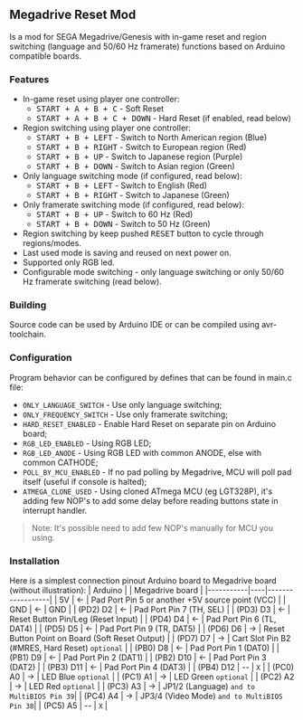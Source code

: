 ## Megadrive Reset Mod
Is a mod for SEGA Megadrive/Genesis with in-game reset and region switching (language and 50/60 Hz framerate) functions based on Arduino compatible boards.

### Features
- In-game reset using player one controller:
  - <kbd>START + A + B + C</kbd> - Soft Reset
  - <kbd>START + A + B + C + DOWN</kbd> - Hard Reset (if enabled, read below)
- Region switching using player one controller:
  - <kbd>START + B + LEFT</kbd>  - Switch to North American region (Blue)
  - <kbd>START + B + RIGHT</kbd> - Switch to European region (Red)
  - <kbd>START + B + UP</kbd>    - Switch to Japanese region (Purple)
  - <kbd>START + B + DOWN</kbd>  - Switch to Asian region (Green)
- Only language switching mode (if configured, read below):
  - <kbd>START + B + LEFT</kbd>  - Switch to English (Red)
  - <kbd>START + B + RIGHT</kbd> - Switch to Japanese (Green)
- Only framerate switching mode (if configured, read below):
  - <kbd>START + B + UP</kbd>   - Switch to 60 Hz (Red)
  - <kbd>START + B + DOWN</kbd> - Switch to 50 Hz (Green)
- Region switching by keep pushed <kbd>RESET</kbd> button to cycle through regions/modes.
- Last used mode is saving and reused on next power on.
- Supported only RGB led.
- Configurable mode switching - only language switching or only 50/60 Hz framerate switching (read below).

### Building
Source code can be used by Arduino IDE or can be compiled using avr-toolchain.

### Configuration
Program behavior can be configured by defines that can be found in main.c file:
- `ONLY_LANGUAGE_SWITCH` - Use only language switching;
- `ONLY_FREQUENCY_SWITCH` - Use only framerate switching;
- `HARD_RESET_ENABLED` - Enable Hard Reset on separate pin on Arduino board;
- `RGB_LED_ENABLED` - Using RGB LED;
- `RGB_LED_ANODE` - Using RGB LED with common ANODE, else with common CATHODE;
- `POLL_BY_MCU_ENABLED` - If no pad polling by Megadrive, MCU will poll pad itself (useful if console is halted);
- `ATMEGA_CLONE_USED` - Using cloned ATmega MCU (eg LGT328P), it's adding few NOP's to add some delay before reading buttons state in interrupt handler.
>Note: It's possible need to add few NOP's manually for MCU you using.

### Installation
Here is a simplest connection pinout Arduino board to Megadrive board (without illustration):
| Arduino   |    | Megadrive board  |
|-----------|----|------------------|
|       5V  | <- | Pad Port Pin 5 or another +5V source point (VCC) |
|       GND | <- | GND |
| (PD2) D2  | <- | Pad Port Pin 7 (TH, SEL) |
| (PD3) D3  | <- | Reset Button Pin/Leg (Reset Input) |
| (PD4) D4  | <- | Pad Port Pin 6 (TL, DAT4) |
| (PD5) D5  | <- | Pad Port Pin 9 (TR, DAT5) |
| (PD6) D6  | -> | Reset Button Point on Board (Soft Reset Output) |
| (PD7) D7  | -> | Cart Slot Pin B2 (#MRES, Hard Reset) `optional` |
| (PB0) D8  | <- | Pad Port Pin 1 (DAT0) |
| (PB1) D9  | <- | Pad Port Pin 2 (DAT1) |
| (PB2) D10 | <- | Pad Port Pin 3 (DAT2) |
| (PB3) D11 | <- | Pad Port Pin 4 (DAT3) |
| (PB4) D12 | -- | `X` |
| (PC0) A0  | -> | LED Blue  `optional` |
| (PC1) A1  | -> | LED Green `optional` |
| (PC2) A2  | -> | LED Red   `optional` |
| (PC3) A3  | -> | JP1/2 (Language) `and to MultiBIOS Pin 39`|
| (PC4) A4  | -> | JP3/4 (Video Mode) `and to MultiBIOS Pin 38`|
| (PC5) A5  | -- | `X` |
